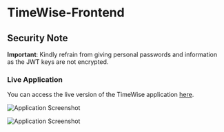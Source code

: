 # TimeWise-Frontend

## Security Note

**Important**: Kindly refrain from giving personal passwords and information as the JWT keys are not encrypted.

### Live Application

You can access the live version of the TimeWise application [here](https://react-ky2xfd5qna-uc.a.run.app/).


![Application Screenshot](https://github.com/Sundera96/TimeWise-Frontend/blob/d7c84f7828508d4baaccacdff09177aada81da30/Screenshot%20from%202024-05-10%2021-02-34.png)

![Application Screenshot](https://github.com/Sundera96/TimeWise-Frontend/blob/f2c512519863820411ebb81041e838060991729f/Screenshot%20from%202024-05-10%2021-03-31.png)


